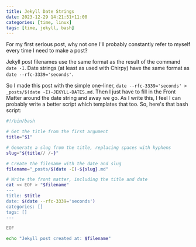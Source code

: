 ```yaml
---
title: Jekyll Date Strings
date: 2023-12-29 14:21:51+11:00
categories: [time, linux]
tags: [time, jekyll, bash]
---
```


For my first serious post, why not one I'll probably constantly refer to myself every time I need to make a post?

Jekyll post filenames use the same format as the result of the command `date -I`. Date strings (at least as used with Chirpy) have the same format as `date --rfc-3339='seconds'`.

So I made this post with the simple one-liner, `date --rfc-3339='seconds' > _posts/$(date -I)-JEKYLL-DATES.md`. Then I just have to fill in the Front Matter around the date string and away we go. As I write this, I feel I can probably write a better script which templates that too. So, here's that bash script:
```bash
#!/bin/bash

# Get the title from the first argument
title="$1"

# Generate a slug from the title, replacing spaces with hyphens
slug="${title// /-}"

# Create the filename with the date and slug
filename="_posts/$(date -I)-${slug}.md"

# Write the front matter, including the title and date
cat << EOF > "$filename"
---
title: $title
date: $(date --rfc-3339='seconds')
categories: []
tags: []
---

EOF

echo "Jekyll post created at: $filename"
```

